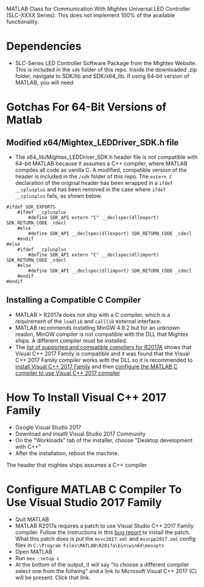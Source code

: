 MATLAB Class for Communication With Mightex Universal LED Controller (SLC-XXXX Series).  This does not implement 100% of the available functionality. 

# Dependencies

- SLC-Series LED Controller Software Package from the Mightex Website.  This is included in the `sdk` folder of this repo.  Inside the downloaded .zip folder, navigate to SDK/lib and SDK/x64_lib.  If using 64-bit version of MATLAB, you will need 

# Gotchas For 64-Bit Versions of Matlab



## Modified x64/Mightex_LEDDriver_SDK.h file

- The x64_lib/Mightex_LEDDriver_SDK.h header file is not compatible with 64-bit MATLAB because it assumes a C++ compiler, where MATLAB compiles all code as vanilla C.  A modified, compatible version of the header is included in the `/sdk` folder of this repo. The `extern C` declaration of the original header has been wrapped in a `ifdef __cplusplus` and has been removed in the case where `ifdef __cplusplus` fails, as shown below.  

```
#ifdef SDK_EXPORTS
    #ifdef __cplusplus
        #define SDK_API extern "C" __declspec(dllexport) SDK_RETURN_CODE _cdecl
    #else
        #define SDK_API __declspec(dllexport) SDK_RETURN_CODE _cdecl
    #endif
#else
    #ifdef __cplusplus
        #define SDK_API extern "C" __declspec(dllimport) SDK_RETURN_CODE _cdecl
    #else
        #define SDK_API __declspec(dllimport) SDK_RETURN_CODE _cdecl
    #endif
#endif
```
## Installing a Compatible C Compiler

- MATLAB > R2017a does not ship with a C compiler, which is a requirement of the `loadlib` and `calllib` external interface.  
- MATLAB recommends installing MinGW 4.9.2 but for an unknown readon, MinGW compiler is not compatible with the DLL that Mightex ships.  A different compiler must be installed.
- The [list of supported and compatible compilers for R2017A](https://www.mathworks.com/content/dam/mathworks/mathworks-dot-com/support/sysreq/files/SystemRequirements-Release2017a_SupportedCompilers.pdf) shows that Visual C++ 2017 Family is compatible and it was found that the Visual C++ 2017 Family compiler works with the DLL so it is recommended to [install Visual C++ 2017 Family](#install-visual-c++) and then [configure the MATLAB C compiler to use Visual C++ 2017 compiler](#configure-matlab-compiler)



<a name="install-visual-c++"></a>
# How To Install Visual C++ 2017 Family

- Google Visual Studio 2017
- Download and insatll Visual Studio 2017 Community
- On the "Workloads" tab of the installer, choose "Desktop development with C++"
- After the installation, reboot the machine.


The header that mightex ships assumes a C++ compiler

<a name="configure-matlab-compiler"></a>
# Configure MATLAB C Compiler To Use Visual Studio 2017 Family

- Quit MATLAB
- MATLAB R2017a requires a patch to use Visual Studio C++ 2017 Family compiler. Follow the instructions in this [bug report](https://www.mathworks.com/support/bugreports/1487958) to install the patch.  What this patch does is put the `msvc2017.xml` and `msvcpp2017.xml` config files in `C:\Program Files\MATLAB\R2017a\bin\win64\mexopts`
- Open MATLAB
- Run `mex -setup c`
- At the bottom of the output, it will say "to choose a different compiler select one from the follwing" and a link to Microsoft Visual C++ 2017 (C) will be present.  Click that link.

